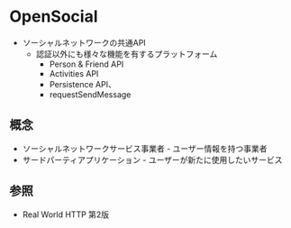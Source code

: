 # OpenSocial
- ソーシャルネットワークの共通API
  - 認証以外にも様々な機能を有するプラットフォーム
    - Person & Friend API
    - Activities API
    - Persistence API、
    - requestSendMessage

## 概念
- ソーシャルネットワークサービス事業者 - ユーザー情報を持つ事業者
- サードパーティアプリケーション - ユーザーが新たに使用したいサービス

## 参照
- Real World HTTP 第2版
